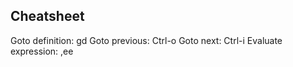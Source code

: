 Cheatsheet
---
Goto definition: gd
Goto previous: Ctrl-o
Goto next: Ctrl-i
Evaluate expression: ,ee

